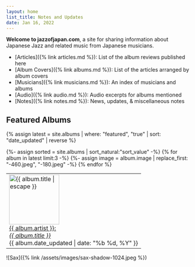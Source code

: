 ```yaml
---
layout: home
list_title: Notes and Updates
date: Jan 16, 2022
---
```

**Welcome to jazzofjapan.com**, a site for sharing information about Japanese Jazz and related music from Japanese musicians. 

* [Articles]({% link articles.md %}): List of the album reviews published here
* [Album Covers]({% link albums.md %}): List of the articles arranged by album covers
* [Musicians]({% link musicians.md %}): An index of musicians and albums
* [Audio]({% link audio.md %}): Audio excerpts for albums mentioned
* [Notes]({% link notes.md %}): News, updates, & miscellaneous notes


## Featured Albums

{% assign latest = site.albums | where: "featured", "true" | sort: "date_updated" | reverse %}


<table>
  <tbody>
    <tr>
	{%- assign sorted = site.albums | sort_natural:"sort_value" -%}
{% for album in latest limit:3 -%}
	{%- assign image = album.image | replace_first: "-460.jpeg", "-180.jpeg" -%}
<td class="spotlight"><a href="{{ album.url }}"><img class="spotlight" width=135 height=135 src="{{ image }}" alt="{{ album.title | escape }}">
<br>
{{ album.artist }}:<br><em>{{ album.title }}</em></a>
<br>
<span class="subtext">{{ album.date_updated | date: "%b %d, %Y" }}</span>
<br>
</td>
{% endfor %}
   </tr>
  </tbody>
</table>


![Sax]({% link /assets/images/sax-shadow-1024.jpeg %})



